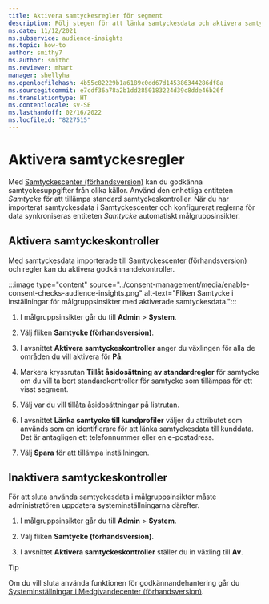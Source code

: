 ```yaml
---
title: Aktivera samtyckesregler för segment
description: Följ stegen för att länka samtyckesdata och aktivera samtyckeskontroller målgruppsinsikter. En administratör kan även inaktivera samtyckeskontroller.
ms.date: 11/12/2021
ms.subservice: audience-insights
ms.topic: how-to
author: smithy7
ms.author: smithc
ms.reviewer: mhart
manager: shellyha
ms.openlocfilehash: 4b55c82229b1a6189c0dd67d145386344286df8a
ms.sourcegitcommit: e7cdf36a78a2b1dd2850183224d39c8dde46b26f
ms.translationtype: HT
ms.contentlocale: sv-SE
ms.lasthandoff: 02/16/2022
ms.locfileid: "8227515"
---
```

# <a name="activate-consent-rules"></a>Aktivera samtyckesregler

Med [Samtyckescenter (förhandsversion)](../consent-management/overview.md) kan du godkänna samtyckesuppgifter från olika källor. Använd den enhetliga entiteten *Samtycke* för att tillämpa standard samtyckeskontroller. När du har importerat samtyckesdata i Samtyckescenter och konfigurerat reglerna för data synkroniseras entiteten *Samtycke* automatiskt målgruppsinsikter.

## <a name="enable-consent-checks"></a>Aktivera samtyckeskontroller

Med samtyckesdata importerade till Samtyckescenter (förhandsversion) och regler kan du aktivera godkännandekontroller. 

:::image type="content" source="../consent-management/media/enable-consent-checks-audience-insights.png" alt-text="Fliken Samtycke i inställningar för målgruppsinsikter med aktiverade samtyckesdata.":::

1. I målgruppsinsikter går du till **Admin** > **System**.

1. Välj fliken **Samtycke (förhandsversion)**.

1. I avsnittet **Aktivera samtyckeskontroller** anger du växlingen för alla de områden du vill aktivera för **På**.

1. Markera kryssrutan **Tillåt åsidosättning av standardregler** för samtycke om du vill ta bort standardkontroller för samtycke som tillämpas för ett visst segment. 

1. Välj var du vill tillåta åsidosättningar på listrutan.     

1. I avsnittet **Länka samtycke till kundprofiler** väljer du attributet som används som en identifierare för att länka samtyckesdata till kunddata. Det är antagligen ett telefonnummer eller en e-postadress. 

1. Välj **Spara** för att tillämpa inställningen.

## <a name="disable-consent-checks"></a>Inaktivera samtyckeskontroller

För att sluta använda samtyckesdata i målgruppsinsikter måste administratören uppdatera systeminställningarna därefter.

1. I målgruppsinsikter går du till **Admin** > **System**.

1. Välj fliken **Samtycke (förhandsversion)**.

1. I avsnittet **Aktivera samtyckeskontroller** ställer du in växling till **Av**.

> [!TIP]
> Om du vill sluta använda funktionen för godkännandehantering går du [Systeminställningar i Medgivandecenter (förhandsversion)](../consent-management/system-settings.md).
